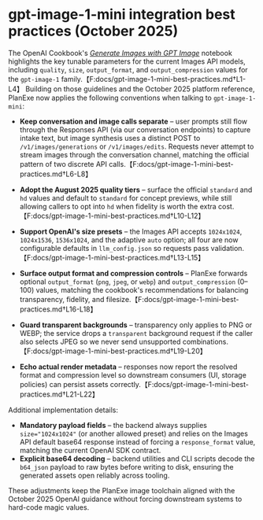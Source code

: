 # gpt-image-1-mini integration best practices (October 2025)

The OpenAI Cookbook's [*Generate Images with GPT Image*](https://github.com/openai/openai-cookbook/blob/main/examples/Generate_Images_With_GPT_Image.ipynb) notebook highlights the key tunable parameters for the current Images API models, including `quality`, `size`, `output_format`, and `output_compression` values for the `gpt-image-1` family.【F:docs/gpt-image-1-mini-best-practices.md†L1-L4】 Building on those guidelines and the October 2025 platform reference, PlanExe now applies the following conventions when talking to `gpt-image-1-mini`:

- **Keep conversation and image calls separate** – user prompts still flow through the Responses API (via our conversation endpoints) to capture intake text, but image synthesis uses a distinct POST to `/v1/images/generations` or `/v1/images/edits`. Requests never attempt to stream images through the conversation channel, matching the official pattern of two discrete API calls.【F:docs/gpt-image-1-mini-best-practices.md†L6-L8】

- **Adopt the August 2025 quality tiers** – surface the official `standard` and `hd` values and default to `standard` for concept previews, while still allowing callers to opt into `hd` when fidelity is worth the extra cost.【F:docs/gpt-image-1-mini-best-practices.md†L10-L12】
- **Support OpenAI's size presets** – the Images API accepts `1024x1024`, `1024x1536`, `1536x1024`, and the adaptive `auto` option; all four are now configurable defaults in `llm_config.json` so requests pass validation.【F:docs/gpt-image-1-mini-best-practices.md†L13-L15】
- **Surface output format and compression controls** – PlanExe forwards optional `output_format` (`png`, `jpeg`, or `webp`) and `output_compression` (0–100) values, matching the cookbook's recommendations for balancing transparency, fidelity, and filesize.【F:docs/gpt-image-1-mini-best-practices.md†L16-L18】
- **Guard transparent backgrounds** – transparency only applies to PNG or WEBP; the service drops a `transparent` background request if the caller also selects JPEG so we never send unsupported combinations.【F:docs/gpt-image-1-mini-best-practices.md†L19-L20】
- **Echo actual render metadata** – responses now report the resolved format and compression level so downstream consumers (UI, storage policies) can persist assets correctly.【F:docs/gpt-image-1-mini-best-practices.md†L21-L22】

Additional implementation details:

- **Mandatory payload fields** – the backend always supplies `size="1024x1024"` (or another allowed preset) and relies on the Images API default base64 response instead of forcing a `response_format` value, matching the current OpenAI SDK contract.
- **Explicit base64 decoding** – backend utilities and CLI scripts decode the `b64_json` payload to raw bytes before writing to disk, ensuring the generated assets open reliably across tooling.

These adjustments keep the PlanExe image toolchain aligned with the October 2025 OpenAI guidance without forcing downstream systems to hard-code magic values.

